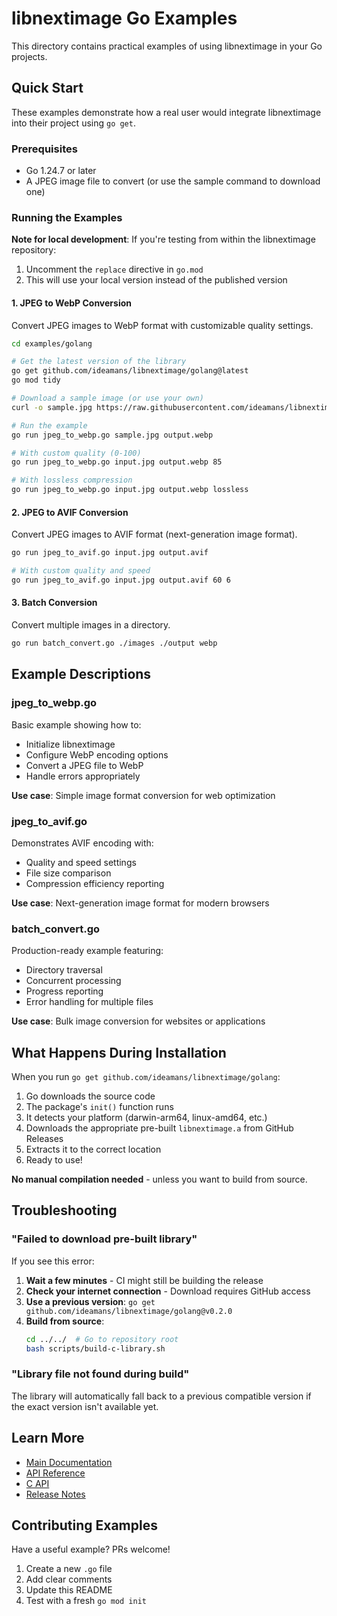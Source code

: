 # libnextimage Go Examples

This directory contains practical examples of using libnextimage in your Go projects.

## Quick Start

These examples demonstrate how a real user would integrate libnextimage into their project using `go get`.

### Prerequisites

- Go 1.24.7 or later
- A JPEG image file to convert (or use the sample command to download one)

### Running the Examples

**Note for local development**: If you're testing from within the libnextimage repository:
1. Uncomment the `replace` directive in `go.mod`
2. This will use your local version instead of the published version

#### 1. JPEG to WebP Conversion

Convert JPEG images to WebP format with customizable quality settings.

```bash
cd examples/golang

# Get the latest version of the library
go get github.com/ideamans/libnextimage/golang@latest
go mod tidy

# Download a sample image (or use your own)
curl -o sample.jpg https://raw.githubusercontent.com/ideamans/libnextimage/main/testdata/jpeg-source/gradient-horizontal.jpg

# Run the example
go run jpeg_to_webp.go sample.jpg output.webp

# With custom quality (0-100)
go run jpeg_to_webp.go input.jpg output.webp 85

# With lossless compression
go run jpeg_to_webp.go input.jpg output.webp lossless
```

#### 2. JPEG to AVIF Conversion

Convert JPEG images to AVIF format (next-generation image format).

```bash
go run jpeg_to_avif.go input.jpg output.avif

# With custom quality and speed
go run jpeg_to_avif.go input.jpg output.avif 60 6
```

#### 3. Batch Conversion

Convert multiple images in a directory.

```bash
go run batch_convert.go ./images ./output webp
```

## Example Descriptions

### jpeg_to_webp.go
Basic example showing how to:
- Initialize libnextimage
- Configure WebP encoding options
- Convert a JPEG file to WebP
- Handle errors appropriately

**Use case**: Simple image format conversion for web optimization

### jpeg_to_avif.go
Demonstrates AVIF encoding with:
- Quality and speed settings
- File size comparison
- Compression efficiency reporting

**Use case**: Next-generation image format for modern browsers

### batch_convert.go
Production-ready example featuring:
- Directory traversal
- Concurrent processing
- Progress reporting
- Error handling for multiple files

**Use case**: Bulk image conversion for websites or applications

## What Happens During Installation

When you run `go get github.com/ideamans/libnextimage/golang`:

1. Go downloads the source code
2. The package's `init()` function runs
3. It detects your platform (darwin-arm64, linux-amd64, etc.)
4. Downloads the appropriate pre-built `libnextimage.a` from GitHub Releases
5. Extracts it to the correct location
6. Ready to use!

**No manual compilation needed** - unless you want to build from source.

## Troubleshooting

### "Failed to download pre-built library"

If you see this error:

1. **Wait a few minutes** - CI might still be building the release
2. **Check your internet connection** - Download requires GitHub access
3. **Use a previous version**: `go get github.com/ideamans/libnextimage/golang@v0.2.0`
4. **Build from source**:
   ```bash
   cd ../../  # Go to repository root
   bash scripts/build-c-library.sh
   ```

### "Library file not found during build"

The library will automatically fall back to a previous compatible version if the exact version isn't available yet.

## Learn More

- [Main Documentation](../../README.md)
- [API Reference](../../golang/)
- [C API](../../c/)
- [Release Notes](https://github.com/ideamans/libnextimage/releases)

## Contributing Examples

Have a useful example? PRs welcome!

1. Create a new `.go` file
2. Add clear comments
3. Update this README
4. Test with a fresh `go mod init`
